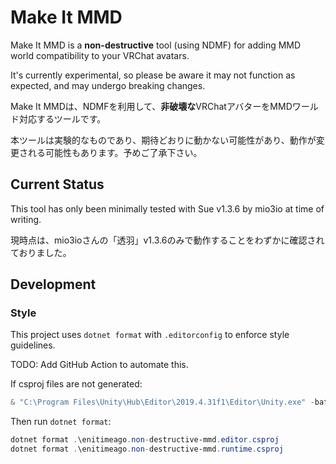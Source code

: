 # Make It MMD

Make It MMD is a **non-destructive** tool (using NDMF) for adding MMD world compatibility to your VRChat avatars.

It's currently experimental, so please be aware it may not function as expected, and may undergo breaking changes.

Make It MMDは、NDMFを利用して、**非破壊な**VRChatアバターをMMDワールド対応するツールです。

本ツールは実験的なものであり、期待どおりに動かない可能性があり、動作が変更される可能性もあります。予めご了承下さい。

## Current Status

This tool has only been minimally tested with Sue v1.3.6 by mio3io at time of writing.

現時点は、mio3ioさんの「透羽」v1.3.6のみで動作することをわずかに確認されておりました。

## Development

### Style

This project uses `dotnet format` with `.editorconfig` to enforce style guidelines.

TODO: Add GitHub Action to automate this.

If csproj files are not generated:

```powershell
& "C:\Program Files\Unity\Hub\Editor\2019.4.31f1\Editor\Unity.exe" -batchmode -nographics -logFile - -projectPath . -executeMethod Packages.Rider.Editor.RiderScriptEditor.SyncSolution -quit
```

Then run `dotnet format`:

```powershell
dotnet format .\enitimeago.non-destructive-mmd.editor.csproj
dotnet format .\enitimeago.non-destructive-mmd.runtime.csproj
```
